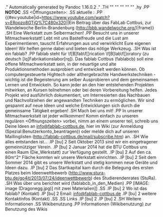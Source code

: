 .\" Automatically generated by Pandoc 1.16.0.2
.\"
.TH "" "" "" "" ""
.hy
.PP
__NOTOC__
.SS <Öffnungszeiten>:
.SS aktuelle <Termine>:
.PP
{{#ev:youtube|id=<https://www.youtube.com/watch?v=ERopzo8GTjQ%7C480x320>||Ein
Beitrag über das FabLab Cottbus, zur Wandelwoche
Berlin\-Brandenburg (http://bbb.wandelwoche.org/)|frame}}
.SH Eine Werkstatt zum Selbermachen!
.PP
Besucht uns in unserer Mitmachwerkstatt! Lebt mit uns Bastelfreude und
die Lust am Experimentieren, tauscht Erfahrungen aus und verwirklicht
Eure eigenen Ideen! Wir helfen gerne dabei und bieten das nötige
Werkzeug.
.SH Was ist ein fablab?
.PP
fablab steht für \f[B]fab\f[]rication \f[B]lab\f[]oratory (zu deutsch
\[lq]Fabrikationslabor\[rq]).
Das fablab Cottbus (fablabcb) soll eine offene Mitmachwerkstatt sein, in
der neuartige und alte Produktionsmethoden ausprobiert und entwickelt
werden können.
Ob computergesteuerte Hightech oder althergebrachte Handwerkstechniken
\- wichtig ist die Begeisterung am selber Ausprobieren und dem
gemeinsamen Lernen und Entwickeln.
So kann jeder an den hier entstehenden Projekten mitwirken, an Kursen
teilnehmen oder bei deren Vorbereitung helfen.
Jedes Projekt wird ausführlich dokumentiert, um Interresierten das
Nachbauen und Nachvollziehen der angewandten Techniken zu ermöglichen.
Wir sind gespannt auf neue Ideen und welche Entwicklungen sich durch die
gemeinsame Tätigkeit ergeben!
.SH Mach bei uns mit!
.PP
In unserer Mitmachwerkstatt ist jeder willkommen! Komm einfach zu
unseren regulären <Öffnungszeiten> vorbei, nimm an einem unserer
<Workshops> teil, schreib uns Deine Ideen an <info@fablab-cottbus.de>,
hier im Wiki (zur Anmeldung (Spezial:Benutzerkonto_beantragen)) oder
melde dich auf unseren
Maillinglisten (http://fablab-cottbus.de/mail/subscribe.htm) an.
.SH Wie alles entstanden ist...
.IP \[bu] 2
Seit Oktober 2013 sind wir ein eingetragener gemeinnütziger Verein.
.IP \[bu] 2
Januar 2014 hat die BTU Cottbus uns einen Raum (Die_Werkstatt) zur
Verfügung gestellt.
.IP \[bu] 2
Auf den ca.
80m^2^ Fläche konnten wir unsere Werkstatt einrichten.
.IP \[bu] 2
Seit dem Sommer 2014 gibt es unsere Werkstatt und stetig kommen neue
Geräte und Ideen dazu.
.IP \[bu] 2
Das Startkapital kam durch die Belegung des ersten Platzes beim
Ideenwettbewerb (http://www.stura-btu.de/go4it/2013/07/24/ideenwettbewerb)
des Studierendenrates (StuRa).
.SH Was über uns berichtet wird (fablabcb_in_den_Medien)
.PP
[IMAGE: image (Dragonegg.jpg)] mit zwei Materialien]]
.SS <Kontakt>
.IP \[bu] 2
Wo ist das fablab? (Kontakt)
.IP \[bu] 2
Email: <info@fablab-cottbus.de>
.IP \[bu] 2
weitere Kontaktinfos (Kontakt)
.SS <Organisation>
.SS Links
.IP \[bu] 2
<Projekte>
.IP \[bu] 2
<Veranstaltungen>
.SH Weitere Informationen
.SS Wikibenutzung
.PP
Informationen (Wikibenutzung) zur Benutzung des Wikis
